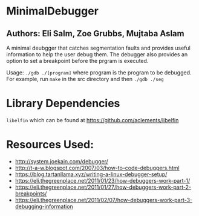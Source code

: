 # MinimalDebugger
## Authors: Eli Salm, Zoe Grubbs, Mujtaba Aslam

A minimal deubgger that catches segmentation faults and provides useful information to help the user debug them. The debugger also provides an option to set a breakpoint before the prgram is executed.  

Usage:
`./gdb ./[program]` where program is the program to be debugged. For example, run `make` in the src directory and then `./gdb ./seg`

# Library Dependencies
`libelfin` which can be found at https://github.com/aclements/libelfin

# Resources Used:
* http://system.joekain.com/debugger/
* http://t-a-w.blogspot.com/2007/03/how-to-code-debuggers.html
* https://blog.tartanllama.xyz/writing-a-linux-debugger-setup/
* https://eli.thegreenplace.net/2011/01/23/how-debuggers-work-part-1/
* https://eli.thegreenplace.net/2011/01/27/how-debuggers-work-part-2-breakpoints/
* https://eli.thegreenplace.net/2011/02/07/how-debuggers-work-part-3-debugging-information

